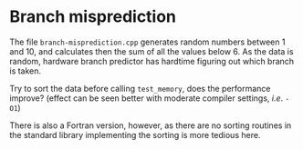 # Branch misprediction

The file `branch-misprediction.cpp` generates random numbers between 1 and 10, and 
calculates then the sum of all the values below 6. As the data is random, hardware branch
predictor has hardtime figuring out which branch is taken.

Try to sort the data before calling `test_memory`, does the performance improve? 
(effect can be seen better with moderate compiler settings, *i.e*. `-O1`)

There is also a Fortran version, however, as there are no sorting routines in the standard library
implementing the sorting is more tedious here.
